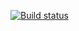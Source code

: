 [![Build status](https://ci.appveyor.com/api/projects/status/56ji6m64ylia4gwb?svg=true)](https://ci.appveyor.com/project/Nyrik1992/apisitesting)
